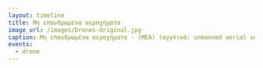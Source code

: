 ```yaml
---
layout: timeline 
title: Μη επανδρωμένα αεροχήματα  
image_url: /images/Drones-Original.jpg
caption: Μη επανδρωμένα αεροχήματα - (ΜΕΑ) (αγγλικά: unmanned aerial vehicle - UAV, unmanned aerial system - UAS ή remotely piloted aircraft system - RPAS) ή drones (προφορά: ντρόουνς, έχει προταθεί η εξελληνισμένη μορφή δρόνοι) ονομάζονται τα κάθε είδους ιπτάμενα οχήματα που δεν έχουν χειριστή στην άτρακτό τους, αλλά πραγματοποιούν πτήσεις είτε αυτόνομα είτε μέσω τηλεκατεύθυνσης. 
events:
  - drone
---
```

